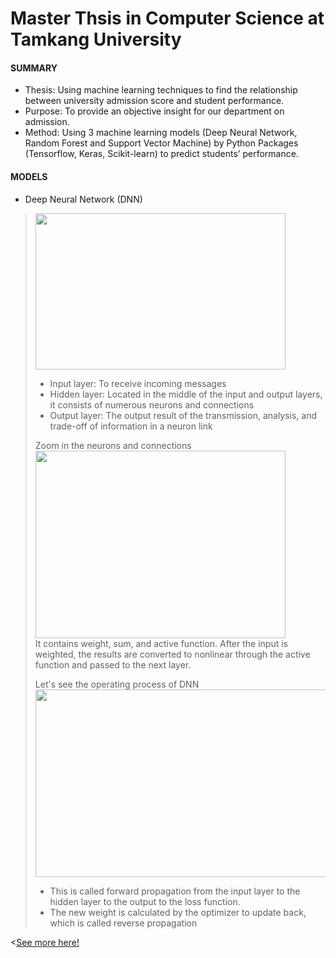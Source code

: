 # Master Thsis in Computer Science at Tamkang University
#### SUMMARY
* Thesis: Using machine learning techniques to find the relationship between university admission score and student performance.       
* Purpose: To provide an objective insight for our department on admission.       
* Method: Using 3 machine learning models (Deep Neural Network, Random Forest and Support Vector Machine) by Python Packages (Tensorflow, Keras, Scikit-learn) to predict students’ performance.      

#### MODELS
* Deep Neural Network (DNN)      
> <img width="400" height="250" src="https://github.com/SS-rong/MS_Research-/blob/main/img/DNN-1.png"/>      <br />
>* Input layer: To receive incoming messages      
>* Hidden layer: Located in the middle of the input and output layers, it consists of numerous neurons and connections       
>* Output layer: The output result of the transmission, analysis, and trade-off of information in a neuron link       
>        
> Zoom in the neurons and connections       
> <img width="400" height="300" src="https://github.com/SS-rong/MS_Research-/blob/main/img/DNN-3.png"/>  <br />
> It contains weight, sum, and active function. After the input is weighted, the results are converted to nonlinear through the active function and passed to the next layer.           
>          
> Let's see the operating process of DNN <br />
> <img width="600" height="300" src="https://github.com/SS-rong/MS_Research-/blob/main/img/DNN-2.png"/>  <br />
> * This is called forward propagation from the input layer to the hidden layer to the output to the loss function.     
> * The new weight is calculated by the optimizer to update back, which is called reverse propagation

<[See more here!](https://github.com/SS-rong/MS_Research-/blob/main/documents/Thsis_english.pdf)

